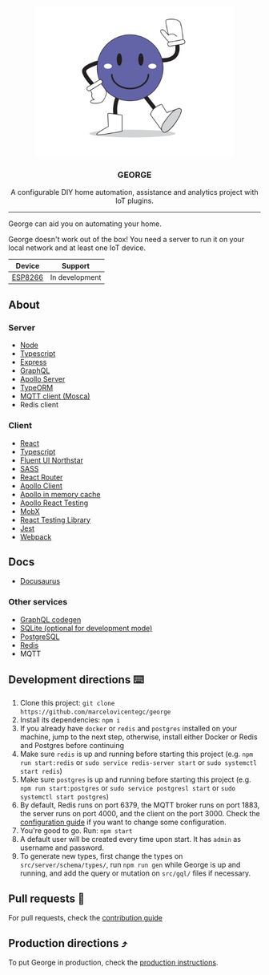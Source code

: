 <p align="center">
  <img alt="george logo" src="assets/george.png" height="300" />
  <h3 align="center">GEORGE</h3>
  <p align="center">A configurable DIY home automation, assistance and analytics project with IoT plugins.</p>
</p>

---

George can aid you on automating your home.

George doesn't work out of the box! You need a server to run it on your local network and at least one IoT device.

| Device                                                                | Support        |
| --------------------------------------------------------------------- | -------------- |
| [ESP8266](https://marcelovicentegc.github.io/george/docs/iot#esp8266) | In development |

## About

### Server

- [Node](https://nodejs.org/en/)
- [Typescript](https://www.typescriptlang.org/)
- [Express](https://expressjs.com/)
- [GraphQL](https://graphql.org/)
- [Apollo Server](https://www.apollographql.com/docs/apollo-server/)
- [TypeORM](https://typeorm.io/)
- [MQTT client (Mosca)](http://www.mosca.io/)
- Redis client

### Client

- [React](https://reactjs.org/)
- [Typescript](https://www.typescriptlang.org/)
- [Fluent UI Northstar](https://fluentsite.z22.web.core.windows.net/)
- [SASS](https://sass-lang.com/)
- [React Router](https://reactrouter.com/)
- [Apollo Client](https://www.apollographql.com/docs/react/)
- [Apollo in memory cache](https://www.apollographql.com/docs/react/caching/cache-configuration/)
- [Apollo React Testing](https://www.apollographql.com/docs/react/api/react/testing/)
- [MobX](https://mobx.js.org/README.html)
- [React Testing Library](https://testing-library.com/docs/react-testing-library/intro)
- [Jest](https://jestjs.io/)
- [Webpack](https://webpack.js.org/)

## Docs

- [Docusaurus](https://docusaurus.io/)

### Other services

- [GraphQL codegen](https://graphql-code-generator.com/)
- [SQLite (optional for development mode)](https://www.sqlite.org/index.html)
- [PostgreSQL](https://www.postgresql.org/)
- [Redis](https://redis.io/)
- MQTT

## Development directions ⌨️

1. Clone this project: `git clone https://github.com/marcelovicentegc/george`
2. Install its dependencies: `npm i`
3. If you already have `docker` or `redis` and `postgres` installed on your machine, jump to the next step, otherwise, install either Docker or Redis and Postgres before continuing
4. Make sure `redis` is up and running before starting this project (e.g. `npm run start:redis` or `sudo service redis-server start` or `sudo systemctl start redis`)
5. Make sure `postgres` is up and running before starting this project (e.g. `npm run start:postgres` or `sudo service postgresl start` or `sudo systemctl start postgres`)
6. By default, Redis runs on port 6379, the MQTT broker runs on port 1883, the server runs on port 4000, and the client on the port 3000. Check the [configuration guide](https://marcelovicentegc.github.io/george/docs/config) if you want to change some configuration.
7. You're good to go. Run: `npm start`
8. A default user will be created every time upon start. It has `admin` as username and password.
9. To generate new types, first change the types on `src/server/schema/types/`, run `npm run gen` while George is up and running, and add the query or mutation on `src/gql/` files if necessary.

## Pull requests 🌳

For pull requests, check the [contribution guide](https://marcelovicentegc.github.io/george/docs/contrib)

## Production directions ⤴️

To put George in production, check the [production instructions](https://marcelovicentegc.github.io/george/docs/setup).
